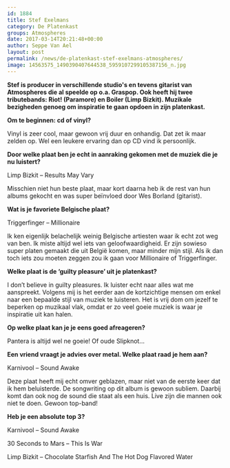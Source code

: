 ```yaml
---
id: 1884
title: Stef Exelmans 
category: De Platenkast
groups: Atmospheres
date: 2017-03-14T20:21:48+00:00
author: Seppe Van Ael
layout: post
permalink: /news/de-platenkast-stef-exelmans-atmospheres/
image: 14563575_1490390407644538_5959107299105387156_n.jpg
---
```

**Stef is producer in verschillende studio's en tevens gitarist van Atmospheres die al speelde op o.a. Graspop. Ook heeft hij twee tributebands: Riot! (Paramore) en Boiler (Limp Bizkit). Muzikale bezigheden genoeg om inspiratie te gaan opdoen in zijn platenkast.**

**Om te beginnen: cd of vinyl?**

Vinyl is zeer cool, maar gewoon vrij duur en onhandig. Dat zet ik maar zelden op. Wel een leukere ervaring dan op CD vind ik persoonlijk.

**Door welke plaat ben je echt in aanraking gekomen met de muziek die je nu luistert?**

Limp Bizkit – Results May Vary

Misschien niet hun beste plaat, maar kort daarna heb ik de rest van hun albums gekocht en was super beïnvloed door Wes Borland (gitarist).

**Wat is je favoriete Belgische plaat?**

Triggerfinger – Millionaire

Ik ken eigenlijk belachelijk weinig Belgische artiesten waar ik echt zot weg van ben. Ik miste altijd wel iets van geloofwaardigheid. Er zijn sowieso super platen gemaakt die uit België komen, maar minder mijn stijl. Als ik dan toch iets zou moeten zeggen zou ik gaan voor Millionaire of Triggerfinger.

**Welke plaat is de ‘guilty pleasure’ uit je platenkast?**

I don’t believe in guilty pleasures. Ik luister echt naar alles wat me aanspreekt. Volgens mij is het eerder aan de kortzichtige mensen om enkel naar een bepaalde stijl van muziek te luisteren. Het is vrij dom om jezelf te beperken op muzikaal vlak, omdat er zo veel goeie muziek is waar je inspiratie uit kan halen.

**Op welke plaat kan je je eens goed afreageren?**

Pantera is altijd wel ne goeie! Of oude Slipknot…

**Een vriend vraagt je advies over metal. Welke plaat raad je hem aan?**

Karnivool – Sound Awake

Deze plaat heeft mij echt omver geblazen, maar niet van de eerste keer dat ik hem beluisterde. De songwriting op dit album is gewoon subliem. Daarbij komt dan ook nog de sound die staat als een huis. Live zijn die mannen ook niet te doen. Gewoon top-band!

**Heb je een absolute top 3?**

Karnivool – Sound Awake

30 Seconds to Mars – This Is War

Limp Bizkit – Chocolate Starfish And The Hot Dog Flavored Water